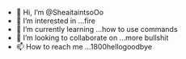 - 👋 Hi, I’m @SheaitaintsoOo
- 👀 I’m interested in ...fire 
- 🌱 I’m currently learning ...how to use commands 
- 💞️ I’m looking to collaborate on ...more bullshit 
- 📫 How to reach me ...1800hellogoodbye 

<!---
SheaitaintsoOo/SheaitaintsoOo is a ✨ special ✨ repository because its `README.md` (this file) appears on your GitHub profile.
You can click the Preview link to take a look at your changes.
--->
